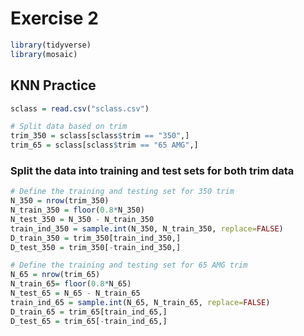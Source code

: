 Exercise 2
==========

``` r
library(tidyverse)
library(mosaic)
```

KNN Practice
------------

``` r
sclass = read.csv("sclass.csv")

# Split data based on trim
trim_350 = sclass[sclass$trim == "350",]
trim_65 = sclass[sclass$trim == "65 AMG",]
```

### Split the data into training and test sets for both trim data

``` r
# Define the training and testing set for 350 trim
N_350 = nrow(trim_350)
N_train_350 = floor(0.8*N_350)
N_test_350 = N_350 - N_train_350
train_ind_350 = sample.int(N_350, N_train_350, replace=FALSE)
D_train_350 = trim_350[train_ind_350,]
D_test_350 = trim_350[-train_ind_350,]

# Define the training and testing set for 65 AMG trim
N_65 = nrow(trim_65)
N_train_65= floor(0.8*N_65)
N_test_65 = N_65 - N_train_65
train_ind_65 = sample.int(N_65, N_train_65, replace=FALSE)
D_train_65 = trim_65[train_ind_65,]
D_test_65 = trim_65[-train_ind_65,]
```
